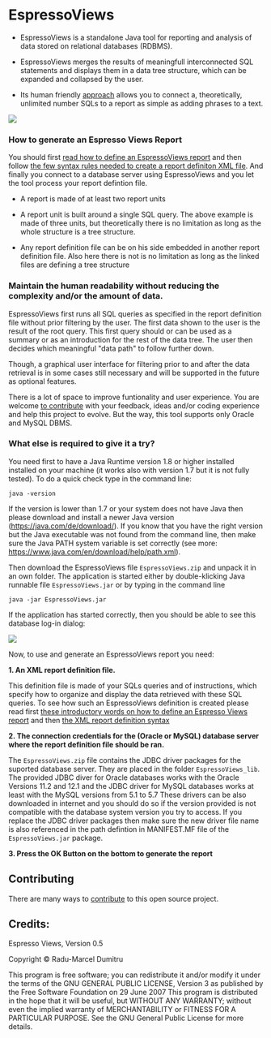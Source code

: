 # EspressoViews


- EspressoViews is a standalone Java tool for reporting and analysis of data stored on relational databases (RDBMS).

- EspressoViews merges the results of meaningfull interconnected SQL statements and displays them in a data tree structure, which can be expanded and collapsed by the user. 

- Its human friendly [approach][Ideas] allows you to connect a, theoretically, unlimited number SQLs to a report as simple as adding phrases to a text.  


![](https://github.com/RaduMarcel/EspressoViews-/blob/master/DocImg/EspressoViewsImg1.png)


### How to generate an Espresso Views Report 

You should first [read how to define an EspressoViews report][ReportDef] and then follow [the few syntax rules needed to create a report definiton XML file][ReportSyntax]. And finally you connect to a database server using EspressoViews and you let the tool process your report defintion file. 

- A report is made of at least two report units 

- A report unit is built around a single SQL query. The above example is made of three units, but theoretically there is no limitation as long as the whole structure is a tree structure. 

- Any report definition file can be on his side embedded in another report definition file. Also here there is not  is no limitation as long as the linked files are defining a tree structure


[Ideas]: https://github.com/RaduMarcel/EspressoViews-/wiki/2.-The-main-ideas-behind-this-tool
[Reportref]: https://github.com/RaduMarcel/EspressoViews-/wiki/3.-Defining-an-EspressoViews-report


### Maintain the human readability without reducing the complexity and/or the amount of data.

EspressoViews first runs all SQL queries as specified in the report definition file without prior filtering by the user. 
The first data shown to the user is the result of the root query. This first query should or can be used as a summary or as an introduction for the rest of the data tree. The user then decides which meaningful "data path" to follow further down.

Though, a graphical user interface for filtering prior to and after the data retrieval is in some cases still necessary and will be supported in the future as optional features.


There is a lot of space to improve funtionality and user experience. You are welcome [to contribute][Contributing] with your feedback, ideas and/or coding experience and help this project to evolve.
But the way, this tool supports only Oracle and MySQL DBMS.


### What else is required to give it a try? 

You need first to have a Java Runtime version 1.8 or higher installed installed on your machine (it works also with version 1.7 but it is not fully tested).
To do a quick check type in the command line:
```
java -version
```
If the version is lower than 1.7 or your system does not have Java then please download and install a newer Java version (https://java.com/de/download/). 
If you know that you have the right version but the Java executable was not found from the command line, then make sure the Java PATH system variable is set correctly (see more: https://www.java.com/en/download/help/path.xml).


Then download the EspressoViews file `EspressoViews.zip` and unpack it in an own folder. The application is started either by double-klicking Java runnable file `EspressoViews.jar` or by typing in the command line 
```
java -jar EspressoViews.jar
```

If the application has started correctly, then you should be able to see this database log-in dialog:

![](https://github.com/RaduMarcel/EspressoViews-/blob/master/DocImg/EspressoViewsInstall.png)



Now, to use and generate an EspressoViews report you need:

**1. An XML report definition file.**

This definition file is made of your SQLs queries and of instructions, which specify how to organize and display the data retrieved with these SQL queries. To see how such an EspressoViews definition is created please read first [these introductory words on how to define an Espresso Views report][ReportDef] and then [the XML report definition syntax][ReportSyntax]

[ReportDef]: https://github.com/RaduMarcel/EspressoViews-/wiki/3.-Defining-an-EspressoViews-report
[ReportSyntax]: https://github.com/RaduMarcel/EspressoViews-/wiki/4.-The-XML-report-definition-syntax

**2. The connection credentials for the (Oracle or MySQL) database server where the report definition file should be ran.**

The `EspressoViews.zip` file contains the JDBC driver packages for the suported database server. They are placed in the folder `EspressoViews_lib`. The provided JDBC diver for Oracle databases works with the Oracle Versions 11.2 and 12.1 and the JDBC driver for MySQL databases works at least with the MySQL versions from 5.1 to 5.7
These drivers can be also downloaded in internet and you should do so if the version provided is not compatible with the database system version you try to access.
If you replace the JDBC driver packages then make sure the new driver file name is also referenced in the path defintion in MANIFEST.MF file of the `EspressoViews.jar` package.  


**3. Press the OK Button on the bottom to generate the report**


## Contributing

There are many ways to [contribute][Contributing] to this open source project. 

[Contributing]: https://github.com/RaduMarcel/EspressoViews/blob/master/CONTRIBUTING.md

## Credits: 
Espresso Views, Version 0.5

Copyright © Radu-Marcel Dumitru

This program is free software; you can redistribute it and/or modify it under the terms of the GNU GENERAL PUBLIC LICENSE, Version 3 as published by the Free Software Foundation on 29 June 2007
This program is distributed in the hope that it will be useful, but WITHOUT ANY WARRANTY; without even the implied warranty of MERCHANTABILITY or FITNESS FOR A PARTICULAR PURPOSE. 
See the GNU General Public License for more details.



